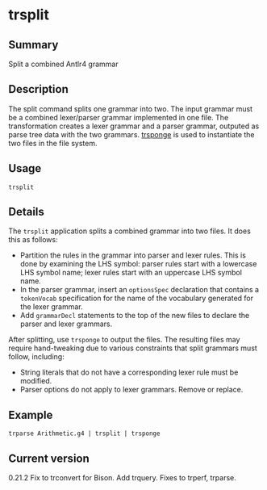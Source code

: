 # trsplit

## Summary

Split a combined Antlr4 grammar

## Description

The split command splits one grammar into two. The input grammar
must be a combined lexer/parser grammar implemented in one file.
The transformation creates a lexer grammar and a parser grammar,
outputed as parse tree data with the two grammars.
[trsponge](https://github.com/kaby76/Domemtech.Trash/tree/main/trsponge)
is used to instantiate the two files in the file system.

## Usage

    trsplit

## Details

The `trsplit` application splits a combined grammar into two files.
It does this as follows:

* Partition the rules in the grammar into parser and lexer rules. This
is done by examining the LHS symbol: parser rules start with a lowercase
LHS symbol name; lexer rules start with an uppercase LHS symbol name.
* In the parser grammar, insert an `optionsSpec` declaration that
contains a `tokenVocab` specification for the name of the vocabulary
generated for the lexer grammar.
* Add `grammarDecl` statements to the top of the new files to declare
the parser and lexer grammars.

After splitting, use `trsponge` to output the files. The resulting files
may require hand-tweaking due to various constraints that split grammars
must follow, including:

* String literals that do not have a corresponding lexer rule must be
modified.
* Parser options do not apply to lexer grammars. Remove or replace.

## Example

    trparse Arithmetic.g4 | trsplit | trsponge

## Current version

0.21.2 Fix to trconvert for Bison. Add trquery. Fixes to trperf, trparse.
